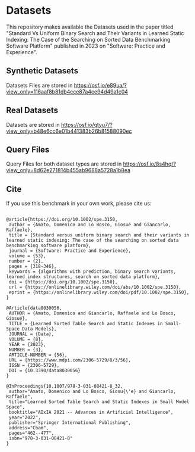 # Datasets
This repository makes available the Datasets used in the paper titled "Standard Vs Uniform Binary Search and Their Variants in Learned  Static Indexing: The Case of the Searching on Sorted Data Benchmarking Software Platform" published in 2023 on "Software: Practice and Experience".

## Synthetic Datasets

Datasets Files are stored in https://osf.io/e89ua/?view_only=116aaf8b81db4cce87a4ce94d49a1c04

## Real Datasets

Datasets are stored in https://osf.io/qtyu7/?view_only=b48e6cc6e01b441383b26b81588090ec


## Query Files

Query Files for both dataset types are stored in https://osf.io/8s4hq/?view_only=8d62e271814b455ab9688a5728a1b8ea


 ## Cite

If you use this benchmark in your own work, please cite us:

```

@article{https://doi.org/10.1002/spe.3150,
 author = {Amato, Domenico and Lo Bosco, Giosué and Giancarlo, Raffaele},
 title = {Standard versus uniform binary search and their variants in learned static indexing: The case of the searching on sorted data benchmarking software platform},
 journal = {Software: Practice and Experience},
 volume = {53},
 number = {2},
 pages = {318-346},
 keywords = {algorithms with prediction, binary search variants, learned index structures, search on sorted data platform},
 doi = {https://doi.org/10.1002/spe.3150},
 url = {https://onlinelibrary.wiley.com/doi/abs/10.1002/spe.3150},
 eprint = {https://onlinelibrary.wiley.com/doi/pdf/10.1002/spe.3150},
}

@Article{data8030056,
 AUTHOR = {Amato, Domenico and Giancarlo, Raffaele and Lo Bosco, Giosué},
 TITLE = {Learned Sorted Table Search and Static Indexes in Small-Space Data Models},
 JOURNAL = {Data},
 VOLUME = {8},
 YEAR = {2023},
 NUMBER = {3},
 ARTICLE-NUMBER = {56},
 URL = {https://www.mdpi.com/2306-5729/8/3/56},
 ISSN = {2306-5729},
 DOI = {10.3390/data8030056}
}

@InProceedings{10.1007/978-3-031-08421-8_32,
 author="Amato, Domenico and Lo Bosco, Giosu{\'e} and Giancarlo, Raffaele",
 title="Learned Sorted Table Search and Static Indexes in Small Model Space",
 booktitle="AIxIA 2021 -- Advances in Artificial Intelligence",
 year="2022",
 publisher="Springer International Publishing",
 address="Cham",
 pages="462--477",
 isbn="978-3-031-08421-8"
}


